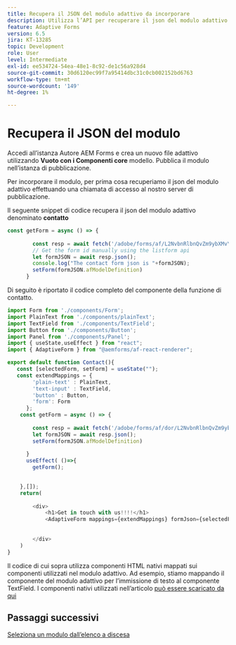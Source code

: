 ```yaml
---
title: Recupera il JSON del modulo adattivo da incorporare
description: Utilizza l’API per recuperare il json del modulo adattivo
feature: Adaptive Forms
version: 6.5
jira: KT-13285
topic: Development
role: User
level: Intermediate
exl-id: ee534724-54ea-48e1-8c92-de1c56a928d4
source-git-commit: 30d6120ec99f7a95414dbc31c0cb002152bd6763
workflow-type: tm+mt
source-wordcount: '149'
ht-degree: 1%

---
```


# Recupera il JSON del modulo

Accedi all’istanza Autore AEM Forms e crea un nuovo file adattivo utilizzando **Vuoto con i Componenti core** modello. Pubblica il modulo nell’istanza di pubblicazione.

Per incorporare il modulo, per prima cosa recuperiamo il json del modulo adattivo effettuando una chiamata di accesso al nostro server di pubblicazione.

Il seguente snippet di codice recupera il json del modulo adattivo denominato **contatto**

```javascript
const getForm = async () => {
        
        const resp = await fetch('/adobe/forms/af/L2NvbnRlbnQvZm9ybXMvYWYvZmlyc3RoZWFkbGVzcw==');
        // Get the form id manually using the listform api
        let formJSON = await resp.json();
        console.log("The contact form json is "+formJSON);
        setForm(formJSON.afModelDefinition)
      }
```

Di seguito è riportato il codice completo del componente della funzione di contatto.

```javascript
import Form from './components/Form';
import PlainText from './components/plainText';
import TextField from './components/TextField';
import Button from './components/Button';
import Panel from './components/Panel';
import { useState,useEffect } from "react";
import { AdaptiveForm } from "@aemforms/af-react-renderer";

export default function Contact(){
   const [selectedForm, setForm] = useState("");
   const extendMappings = {
        'plain-text' : PlainText,
        'text-input' : TextField,
        'button' : Button,
        'form': Form
      };
    const getForm = async () => {
        
        const resp = await fetch('/adobe/forms/af/dor/L2NvbnRlbnQvZm9ybXMvYWYvcmlzaGk=');
        let formJSON = await resp.json();
        setForm(formJSON.afModelDefinition)
      
      }
      useEffect( ()=>{
        getForm();
        

    },[]);
    return(
        
        <div>
            <h1>Get in touch with us!!!!</h1>
            <AdaptiveForm mappings={extendMappings} formJson={selectedForm} />
      
          
        </div>
    )
}
```

Il codice di cui sopra utilizza componenti HTML nativi mappati sui componenti utilizzati nel modulo adattivo. Ad esempio, stiamo mappando il componente del modulo adattivo per l’immissione di testo al componente TextField. I componenti nativi utilizzati nell’articolo [può essere scaricato da qui](./assets/native-components.zip)

## Passaggi successivi

[Seleziona un modulo dall’elenco a discesa](./select-form-from-drop-down-list.md)
